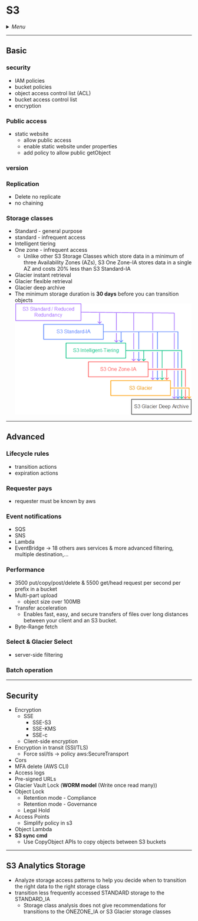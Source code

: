 # S3

<details>
 <summary><i>Menu</i></summary>

- [security](#security)
- [Public access](#public-access)
- [version](#version)
- [Replication](#replication)
- [Storage classes](#storage-classes)
- [Lifecycle rules](#lifecycle-rules)
- [Requester pays](#requester-pays)
- [Event notifications](#event-notifications)
- [Performance](#performance)
- [Select & Glacier Select](#select--glacier-select)
- [Batch operation](#batch-operation)
- [Advanced Security](#security-1)
- [Analytics Storage](#s3-analytics-storage)
</details>

---
## Basic
### security
- IAM policies
- bucket policies
- object access control list (ACL)
- bucket access control list
- encryption
### Public access
- static website
  - allow public access
  - enable static website under properties
  - add policy to allow public getObject
### version
### Replication
- Delete no replicate
- no chaining
### Storage classes
- Standard - general purpose
- standard - infrequent access
- Intelligent tiering
- One zone - infrequent access
  - Unlike other S3 Storage Classes which store data in a minimum of three Availability Zones (AZs), S3 One Zone-IA stores data in a single AZ and costs 20% less than S3 Standard-IA
- Glacier instant retrieval
- Glacier flexible retrieval
- Glacier deep archive
- The minimum storage duration is __30 days__ before you can transition objects
![transition](../../images/lifecycle-transitions-v2.png)

---
## Advanced
### Lifecycle rules
- transition actions
- expiration actions
### Requester pays
- requester must be known by aws
### Event notifications
- SQS
- SNS
- Lambda
- EventBridge -> 18 others aws services & more advanced filtering, multiple destination,...
### Performance
- 3500 put/copy/post/delete & 5500 get/head request per second per prefix in a bucket
- Multi-part upload
  - object size over 100MB
- Transfer acceleration
  - Enables fast, easy, and secure transfers of files over long distances between your client and an S3 bucket.
- Byte-Range fetch
### Select & Glacier Select
- server-side filtering
### Batch operation

---
## Security
- Encryption
  - SSE
    - SSE-S3
    - SSE-KMS
    - SSE-c
  - Client-side encryption
- Encryption in transit (SSl/TLS)
  - Force ssl/tls -> policy aws:SecureTransport
- Cors
- MFA delete (AWS CLI)
- Access logs
- Pre-signed URLs
- Glacier Vault Lock (__WORM model__ (Write once read many))
- Object Lock
  - Retention mode - Compliance
  - Retention mode - Governance
  - Legal Hold
- Access Points
  - Simplify policy in s3
- Object Lambda
- __S3 sync cmd__
  - Use CopyObject APIs to copy objects between S3 buckets

---
## S3 Analytics Storage
- Analyze storage access patterns to help you decide when to transition the right data to the right storage class
- transition less frequently accessed STANDARD storage to the STANDARD_IA
  - Storage class analysis does not give recommendations for transitions to the ONEZONE_IA or S3 Glacier storage classes